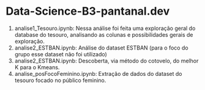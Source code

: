 # Data-Science-B3-pantanal.dev

1. analise1_Tesouro.ipynb: Nessa análise foi feita uma exploração geral do database do tesouro, analisando as colunas e possibilidades gerais de exploração.
2. analise2_ESTBAN.ipynb: Análise do dataset ESTBAN (para o foco do grupo esse dataset não foi utilizado)
3. analise2_ESTBAN.ipynb: Descoberta, via método do cotovelo, do melhor K para o Kmeans.
4. analise_posFocoFeminino.ipynb: Extração de dados do dataset do tesouro focado no público feminino.
